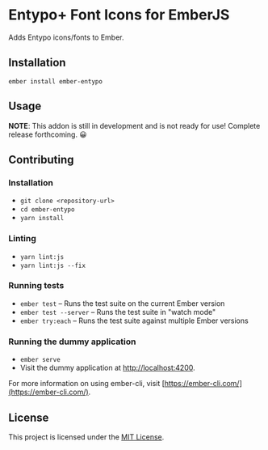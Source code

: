 Entypo+ Font Icons for EmberJS
==============================================================================

Adds Entypo icons/fonts to Ember.

Installation
------------------------------------------------------------------------------

```
ember install ember-entypo
```


Usage
------------------------------------------------------------------------------

**NOTE**: This addon is still in development and is not ready for use! Complete release forthcoming. 😀


Contributing
------------------------------------------------------------------------------

### Installation

* `git clone <repository-url>`
* `cd ember-entypo`
* `yarn install`

### Linting

* `yarn lint:js`
* `yarn lint:js --fix`

### Running tests

* `ember test` – Runs the test suite on the current Ember version
* `ember test --server` – Runs the test suite in "watch mode"
* `ember try:each` – Runs the test suite against multiple Ember versions

### Running the dummy application

* `ember serve`
* Visit the dummy application at [http://localhost:4200](http://localhost:4200).

For more information on using ember-cli, visit [https://ember-cli.com/](https://ember-cli.com/).

License
------------------------------------------------------------------------------

This project is licensed under the [MIT License](LICENSE.md).
